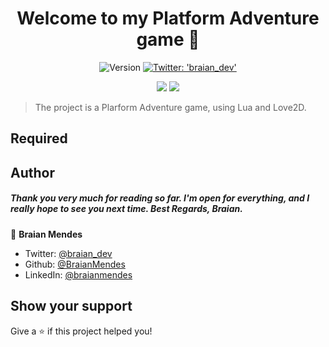 <h1 align="center">Welcome to my Platform Adventure game 👋</h1>
<p align="center">
  <img alt="Version" src="https://img.shields.io/badge/version-0.1.0-blue.svg?cacheSeconds=2592000" />
  <a href="https://twitter.com/braian_dev" target="_blank">
    <img alt="Twitter: 'braian_dev'" src="https://img.shields.io/twitter/follow/braian_dev.svg?style=social" />
  </a>
</p>

<p align="center">

<img src="https://img.shields.io/badge/Made%20With-Lua-2c2d72?logo=lua&style=for-the-badge">
<img src="https://img.shields.io/badge/Made%20With-Love2D-000020?style=for-the-badge">

</p>

> The project is a Plarform Adventure game, using Lua and Love2D.

<h2>Required</h2>

<!-- To use the app you are going to need the Node.js with NPM installed.
You can download the latest at:

https://nodejs.org/pt-br/download/

Also you need Expo installed.
You can install with:

```
npm install --global expo-cli
```

<h2>Installation and How to Use</h2>

First clone the project.

```
git clone https://github.com/BraianMendes/portfolio-simple_Flappy-Bird_React-Native.git
```

Then you need to install the dependencies and after run the application.

```
npm install
npm start
```

or

```
yarn install
yarn start
```

The command will start the react app in a expo page in the browser. -->

## Author

<h5>Thank you very much for reading so far. I'm open for everything, and I really hope to see you next time. Best Regards, Braian.</h5>

👤 **Braian Mendes**

- Twitter: [@braian_dev](https://twitter.com/braian_dev)
- Github: [@BraianMendes](https://github.com/BraianMendes)
- LinkedIn: [@braianmendes](https://linkedin.com/in/braianmendes)

## Show your support

Give a ⭐️ if this project helped you!

<!-- <a href="https://www.patreon.com/braian_dev">
  <img src="https://c5.patreon.com/external/logo/become_a_patron_button@2x.png" width="160">
</a> -->
